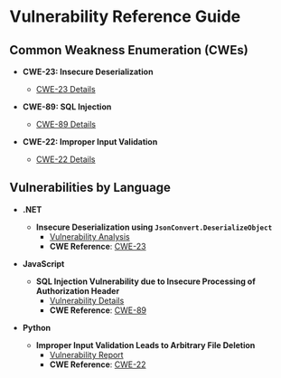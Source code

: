 # Vulnerability Reference Guide

## Common Weakness Enumeration (CWEs)

- **CWE-23: Insecure Deserialization**
  - [CWE-23 Details](https://cwe.mitre.org/data/definitions/23.html)

- **CWE-89: SQL Injection**
  - [CWE-89 Details](https://cwe.mitre.org/data/definitions/89.html)

- **CWE-22: Improper Input Validation**
  - [CWE-22 Details](https://cwe.mitre.org/data/definitions/22.html)

## Vulnerabilities by Language

- **.NET**
  - **Insecure Deserialization using `JsonConvert.DeserializeObject`**
    - [Vulnerability Analysis](.NET/Deserialization)
    - **CWE Reference**: [CWE-23](https://cwe.mitre.org/data/definitions/23.html)

- **JavaScript**
  - **SQL Injection Vulnerability due to Insecure Processing of Authorization Header**
    - [Vulnerability Details](JavaScript/anything-llm-vulnerabilities.md)
    - **CWE Reference**: [CWE-89](https://cwe.mitre.org/data/definitions/89.html)

- **Python**
  - **Improper Input Validation Leads to Arbitrary File Deletion**
    - [Vulnerability Report](Python/anything-llm.md)
    - **CWE Reference**: [CWE-22](https://cwe.mitre.org/data/definitions/22.html)
